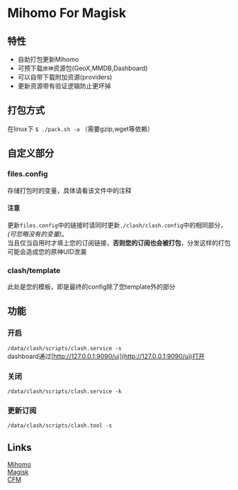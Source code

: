 # Mihomo For Magisk
## 特性
- 自助打包更新Mihomo
- 可预下载`原神`资源包(GeoX,MMDB,Dashboard)
- 可以自带下载附加资源(providers)
- 更新资源带有验证逻辑防止更坏掉
## 打包方式
在linux下
`$ ./pack.sh -a`
（需要gzip,wget等依赖）
## 自定义部分
### files.config
存储打包时的变量，具体请看该文件中的注释  
#### 注意
更新`files.config`中的链接时请同时更新`./clash/clash.config`中的相同部分，*(可忽略没有的变量)*。  
当且仅当自用时才填上您的订阅链接，**否则您的订阅也会被打包**，分发这样的打包可能会造成您的原神UID泄漏  
### clash/template
此处是您的模板，即是最终的config除了您template外的部分
## 功能
### 开启
`/data/clash/scripts/clash.service -s`  
dashboard通过[http://127.0.0.1:9090/ui](http://127.0.0.1:9090/ui)打开
### 关闭
`/data/clash/scripts/clash.service -k`
### 更新订阅
`/data/clash/scripts/clash.tool -s`
## Links
[Mihomo](https://github.com/MetaCubeX/mihomo)  
[Magisk](https://github.com/topjohnwu/Magisk)  
[CFM](https://github.com/taamarin/ClashforMagisk)